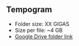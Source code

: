 ## Tempogram

- Folder size: XX GIGAS
- Size per file: ~4 GB
- [Google Drive folder link](https://drive.google.com/drive/folders/161d4NyvaNMjT-6fdsjvEftDvQLcjtgU2?usp=sharing)
